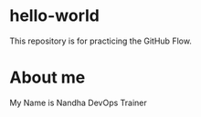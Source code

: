 # hello-world
This repository is for practicing the GitHub Flow.
# About me

My Name is Nandha
DevOps Trainer
